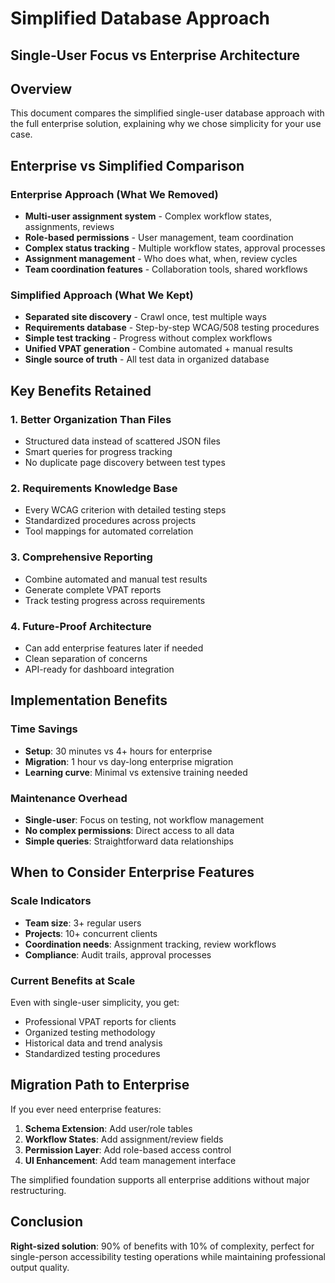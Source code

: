 # Simplified Database Approach
## Single-User Focus vs Enterprise Architecture

## Overview
This document compares the simplified single-user database approach with the full enterprise solution, explaining why we chose simplicity for your use case.

## Enterprise vs Simplified Comparison

### Enterprise Approach (What We Removed)
- **Multi-user assignment system** - Complex workflow states, assignments, reviews
- **Role-based permissions** - User management, team coordination  
- **Complex status tracking** - Multiple workflow states, approval processes
- **Assignment management** - Who does what, when, review cycles
- **Team coordination features** - Collaboration tools, shared workflows

### Simplified Approach (What We Kept)
- **Separated site discovery** - Crawl once, test multiple ways
- **Requirements database** - Step-by-step WCAG/508 testing procedures  
- **Simple test tracking** - Progress without complex workflows
- **Unified VPAT generation** - Combine automated + manual results
- **Single source of truth** - All test data in organized database

## Key Benefits Retained

### 1. Better Organization Than Files
- Structured data instead of scattered JSON files
- Smart queries for progress tracking
- No duplicate page discovery between test types

### 2. Requirements Knowledge Base  
- Every WCAG criterion with detailed testing steps
- Standardized procedures across projects
- Tool mappings for automated correlation

### 3. Comprehensive Reporting
- Combine automated and manual test results
- Generate complete VPAT reports
- Track testing progress across requirements

### 4. Future-Proof Architecture
- Can add enterprise features later if needed
- Clean separation of concerns
- API-ready for dashboard integration

## Implementation Benefits

### Time Savings
- **Setup**: 30 minutes vs 4+ hours for enterprise
- **Migration**: 1 hour vs day-long enterprise migration  
- **Learning curve**: Minimal vs extensive training needed

### Maintenance Overhead
- **Single-user**: Focus on testing, not workflow management
- **No complex permissions**: Direct access to all data
- **Simple queries**: Straightforward data relationships

## When to Consider Enterprise Features

### Scale Indicators
- **Team size**: 3+ regular users
- **Projects**: 10+ concurrent clients  
- **Coordination needs**: Assignment tracking, review workflows
- **Compliance**: Audit trails, approval processes

### Current Benefits at Scale
Even with single-user simplicity, you get:
- Professional VPAT reports for clients
- Organized testing methodology  
- Historical data and trend analysis
- Standardized testing procedures

## Migration Path to Enterprise

If you ever need enterprise features:
1. **Schema Extension**: Add user/role tables
2. **Workflow States**: Add assignment/review fields  
3. **Permission Layer**: Add role-based access control
4. **UI Enhancement**: Add team management interface

The simplified foundation supports all enterprise additions without major restructuring.

## Conclusion

**Right-sized solution**: 90% of benefits with 10% of complexity, perfect for single-person accessibility testing operations while maintaining professional output quality.
